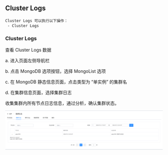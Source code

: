 ## Cluster Logs

```
Cluster Logs 可以执行以下操作：
 - Cluster Logs
```

### Cluster Logs

查看 Cluster Logs 数据

a. 进入页面左侧导航栏

b. 点击 MongoDB 选项按钮，选择 MongoList 选项

c. 在 MongoDB 静态信息页面，点击类型为 “单实例” 的集群名

d. 在集群信息页面，选择集群日志

收集集群内所有节点日志信息，通过分析，确认集群状态。

![image-20220721183319227](../../../../Images/MongoDB_Standalone_ClusterLogs.png)

